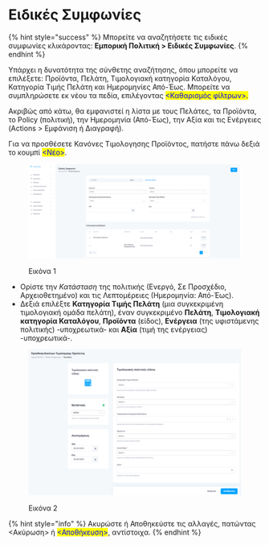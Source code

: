 # Ειδικές Συμφωνίες

{% hint style="success" %}
Μπορείτε να αναζητήσετε τις ειδικές συμφωνίες κλικάροντας: **Εμπορική Πολιτική > Ειδικές Συμφωνίες**.
{% endhint %}

Υπάρχει η δυνατότητα της σύνθετης αναζήτησης, όπου μπορείτε να επιλέξετε: Προϊόντα, Πελάτη, Τιμολογιακή κατηγορία Καταλόγου, Κατηγορία Τιμής Πελάτη και Ημερομηνίες Από-Έως. Μπορείτε να συμπληρώσετε εκ νέου τα πεδία, επιλέγοντας <mark style="color:blue;"><Καθαρισμός φίλτρων>.</mark>

Ακριβώς από κάτω, θα εμφανιστεί η λίστα με τους Πελάτες, τα Προϊόντα, το Policy (πολιτική), την Ημερομηνία (Από-Έως), την Αξία και τις Ενέργειες (Actions > Εμφάνιση ή Διαγραφή).

Για να προσθέσετε Κανόνες Τιμολογησης Προϊόντος, πατήστε πάνω δεξιά το κουμπί <mark style="color:blue;"><Νέο></mark>.

<figure><img src="../.gitbook/assets/ScreenHunter 541.png" alt=""><figcaption><p>Εικόνα 1</p></figcaption></figure>

* Ορίστε την _Κατάσταση_ της πολιτικής (Ενεργό, Σε Προσχέδιο, Αρχειοθετημένο) και τις Λεπτομέρειες (Ημερομηνία: Από-Έως).
* Δεξιά επιλέξτε **Κατηγορία Τιμής Πελάτη** (μια συγκεκριμένη τιμολογιακή ομάδα πελάτη), έναν συγκεκριμένο **Πελάτη**, **Τιμολογιακή κατηγορία Καταλόγου**, **Προϊόντα** (είδος), **Ενέργεια** (της υφιστάμενης πολιτικής) -υποχρεωτικά- και **Αξία** (τιμή της ενέργειας) -υποχρεωτικά-.

<figure><img src="../.gitbook/assets/ScreenHunter 542.png" alt=""><figcaption><p>Εικόνα 2</p></figcaption></figure>

{% hint style="info" %}
Ακυρώστε ή Αποθηκεύστε τις αλλαγές, πατώντας <Ακύρωση> ή <mark style="color:blue;"><Αποθήκευση></mark>, αντίστοιχα.
{% endhint %}
